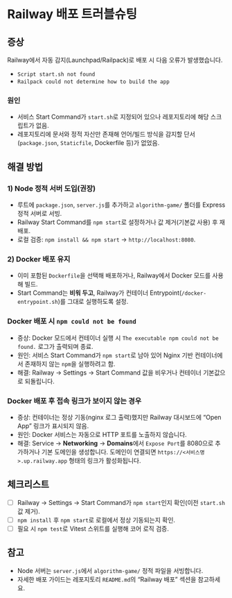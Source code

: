 # Railway 배포 트러블슈팅

## 증상
Railway에서 자동 감지(Launchpad/Railpack)로 배포 시 다음 오류가 발생했습니다.

- `Script start.sh not found`
- `Railpack could not determine how to build the app`

### 원인
- 서비스 Start Command가 `start.sh`로 지정되어 있으나 레포지토리에 해당 스크립트가 없음.
- 레포지토리에 문서와 정적 자산만 존재해 언어/빌드 방식을 감지할 단서(`package.json`, `Staticfile`, Dockerfile 등)가 없었음.

## 해결 방법
### 1) Node 정적 서버 도입(권장)
- 루트에 `package.json`, `server.js`를 추가하고 `algorithm-game/` 폴더를 Express 정적 서버로 서빙.
- Railway Start Command를 `npm start`로 설정하거나 값 제거(기본값 사용) 후 재배포.
- 로컬 검증: `npm install && npm start` → `http://localhost:8080`.

### 2) Docker 배포 유지
- 이미 포함된 `Dockerfile`을 선택해 배포하거나, Railway에서 Docker 모드를 사용해 빌드.
- Start Command는 **비워 두고**, Railway가 컨테이너 Entrypoint(`/docker-entrypoint.sh`)를 그대로 실행하도록 설정.

### Docker 배포 시 `npm could not be found`
- 증상: Docker 모드에서 컨테이너 실행 시 `The executable npm could not be found.` 로그가 출력되며 종료.
- 원인: 서비스 Start Command가 `npm start`로 남아 있어 Nginx 기반 컨테이너에서 존재하지 않는 `npm`을 실행하려고 함.
- 해결: Railway → Settings → Start Command 값을 비우거나 컨테이너 기본값으로 되돌립니다.

### Docker 배포 후 접속 링크가 보이지 않는 경우
- 증상: 컨테이너는 정상 기동(nginx 로그 출력)했지만 Railway 대시보드에 “Open App” 링크가 표시되지 않음.
- 원인: Docker 서비스는 자동으로 HTTP 포트를 노출하지 않습니다.
- 해결: Service → **Networking** → **Domains**에서 `Expose Port`를 8080으로 추가하거나 기본 도메인을 생성합니다. 도메인이 연결되면 `https://<서비스명>.up.railway.app` 형태의 링크가 활성화됩니다.

## 체크리스트
- [ ] Railway → Settings → Start Command가 `npm start`인지 확인(이전 `start.sh` 값 제거).
- [ ] `npm install` 후 `npm start`로 로컬에서 정상 기동되는지 확인.
- [ ] 필요 시 `npm test`로 Vitest 스위트를 실행해 코어 로직 검증.

## 참고
- Node 서버는 `server.js`에서 `algorithm-game/` 정적 파일을 서빙합니다.
- 자세한 배포 가이드는 레포지토리 `README.md`의 “Railway 배포” 섹션을 참고하세요.
